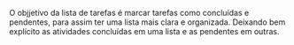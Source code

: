 O objjetivo da lista de tarefas é marcar tarefas como concluídas e pendentes, para assim ter uma lista mais clara e organizada. Deixando bem explícito as atividades concluídas em uma lista e as pendentes em outras.
